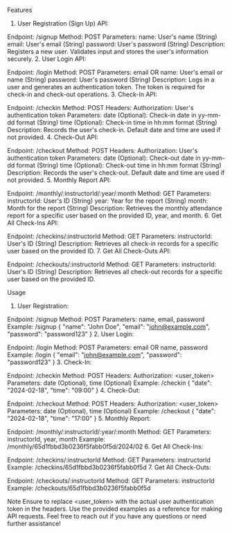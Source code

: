 Features
1. User Registration (Sign Up) API:

Endpoint: /signup
Method: POST
Parameters:
name: User's name (String)
email: User's email (String)
password: User's password (String)
Description: Registers a new user. Validates input and stores the user's information securely.
2. User Login API:

Endpoint: /login
Method: POST
Parameters:
email OR name: User's email or name (String)
password: User's password (String)
Description: Logs in a user and generates an authentication token. The token is required for check-in and check-out operations.
3. Check-In API:

Endpoint: /checkin
Method: POST
Headers:
Authorization: User's authentication token
Parameters:
date (Optional): Check-in date in yy-mm-dd format (String)
time (Optional): Check-in time in hh:mm format (String)
Description: Records the user's check-in. Default date and time are used if not provided.
4. Check-Out API:

Endpoint: /checkout
Method: POST
Headers:
Authorization: User's authentication token
Parameters:
date (Optional): Check-out date in yy-mm-dd format (String)
time (Optional): Check-out time in hh:mm format (String)
Description: Records the user's check-out. Default date and time are used if not provided.
5. Monthly Report API:

Endpoint: /monthly/:instructorId/:year/:month
Method: GET
Parameters:
instructorId: User's ID (String)
year: Year for the report (String)
month: Month for the report (String)
Description: Retrieves the monthly attendance report for a specific user based on the provided ID, year, and month.
6. Get All Check-Ins API:

Endpoint: /checkins/:instructorId
Method: GET
Parameters:
instructorId: User's ID (String)
Description: Retrieves all check-in records for a specific user based on the provided ID.
7. Get All Check-Outs API:

Endpoint: /checkouts/:instructorId
Method: GET
Parameters:
instructorId: User's ID (String)
Description: Retrieves all check-out records for a specific user based on the provided ID.

  Usage
1. User Registration:

Endpoint: /signup
Method: POST
Parameters: name, email, password
Example: /signup { "name": "John Doe", "email": "john@example.com", "password": "password123" }
2. User Login:

Endpoint: /login
Method: POST
Parameters: email OR name, password
Example: /login { "email": "john@example.com", "password": "password123" }
3. Check-In:

Endpoint: /checkin
Method: POST
Headers: Authorization: <user_token>
Parameters: date (Optional), time (Optional)
Example: /checkin { "date": "2024-02-18", "time": "09:00" }
4. Check-Out:

Endpoint: /checkout
Method: POST
Headers: Authorization: <user_token>
Parameters: date (Optional), time (Optional)
Example: /checkout { "date": "2024-02-18", "time": "17:00" }
5. Monthly Report:

Endpoint: /monthly/:instructorId/:year/:month
Method: GET
Parameters: instructorId, year, month
Example: /monthly/65d1fbbd3b0236f5fabb0f5d/2024/02
6. Get All Check-Ins:

Endpoint: /checkins/:instructorId
Method: GET
Parameters: instructorId
Example: /checkins/65d1fbbd3b0236f5fabb0f5d
7. Get All Check-Outs:

Endpoint: /checkouts/:instructorId
Method: GET
Parameters: instructorId
Example: /checkouts/65d1fbbd3b0236f5fabb0f5d


Note
Ensure to replace <user_token> with the actual user authentication token in the headers.
Use the provided examples as a reference for making API requests.
Feel free to reach out if you have any questions or need further assistance!